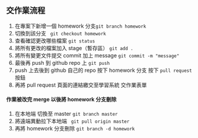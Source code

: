 ## 交作業流程

1. 在專案下新增一個 homework 分支```git branch homework```
2. 切換到該分支 ``` git checkout homework```
3.  查看確認更改哪些檔案  ``` git status ```
3.  將所有更改的檔案加入 stage（暫存區） ``` git add . ```
4.  將所有變更文件提交 commit 加上 message ``` git commit -m "message" ```
5. 最後再 push  到 github repo 上 ``` git push ```
6. push 上去後到 github 自己的 repo 按下 homework 分支 按下 ``` pull request ``` 按鈕
7. 再將 pull request 頁面的連結繳交至學習系統 交作業表單

#### 作業被改完 merge 以後將 homework 分支刪除
1.  在本地端 切換至 master ``` git branch master ```
2.  將遠端異動拉下本地端 ``` git pull origin master```
3.  再將 homework 分支刪除 ``` git branch -d homework ```
